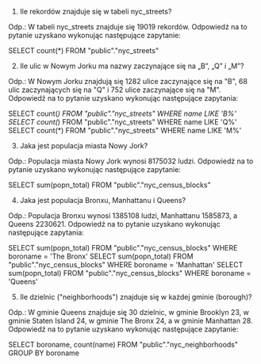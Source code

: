 1. Ile rekordów znajduje się w tabeli nyc_streets?

Odp.: W tabeli nyc_streets znajduje się 19019 rekordów.
Odpowiedź na to pytanie uzyskano wykonując następujące zapytanie:

SELECT count(*) FROM "public"."nyc_streets"

2. Ile ulic w Nowym Jorku ma nazwy zaczynające się na „B”, „Q” i „M”?

Odp.: W Nowym Jorku znajdują się 1282 ulice zaczynające się na "B", 68 ulic zaczynających się na "Q" i 752 ulice zaczynające się na "M".
Odpowiedź na to pytanie uzyskano wykonując następujące zapytania:

SELECT count(*) FROM "public"."nyc_streets" WHERE name LIKE 'B%'
SELECT count(*) FROM "public"."nyc_streets" WHERE name LIKE 'Q%'
SELECT count(*) FROM "public"."nyc_streets" WHERE name LIKE 'M%'

3. Jaka jest populacja miasta Nowy Jork?

Odp.: Populacja miasta Nowy Jork wynosi 8175032 ludzi.
Odpowiedź na to pytanie uzyskano wykonując następujące zapytanie:

SELECT sum(popn_total) FROM "public"."nyc_census_blocks"

4. Jaka jest populacja Bronxu, Manhattanu i Queens?

Odp.: Populacja Bronxu wynosi 1385108 ludzi, Manhattanu 1585873, a Queens 2230621.
Odpowiedź na to pytanie uzyskano wykonując następujące zapytania:

SELECT sum(popn_total) FROM "public"."nyc_census_blocks" WHERE boroname = 'The Bronx'
SELECT sum(popn_total) FROM "public"."nyc_census_blocks" WHERE boroname = 'Manhattan'
SELECT sum(popn_total) FROM "public"."nyc_census_blocks" WHERE boroname = 'Queens'

5. Ile dzielnic ("neighborhoods") znajduje się w każdej gminie (borough)?

Odp.: W gminie Queens znajduje się 30 dzielnic, w gminie Brooklyn 23, w gminie Staten Island 24, w gminie The Bronx 24, a w gminie Manhattan 28.
Odpowiedź na to pytanie uzyskano wykonując następujące zapytanie:

SELECT boroname, count(name) FROM "public"."nyc_neighborhoods" GROUP BY boroname
